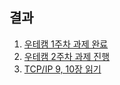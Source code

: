 ## 결과

1. [우테캠 1주차 과제 완료](https://github.com/jjeda/java-baseball-precourse/commits/jjeda)
2. [우테캠 2주차 과제 진행](https://github.com/jjeda/java-racingcar-precourse/commit/e335d12796923ac81b2525f7a10337cb9e932448)
3. [TCP/IP 9, 10장 읽기](https://github.com/jjeda/Study/blob/master/computer_science/TCP_IP.md#chapter-10-멀티프로세스-기반의-서버구현)